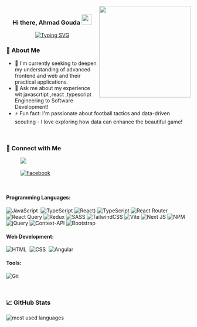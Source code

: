 <img width="250" align="right" src="https://media.giphy.com/media/Dh5q0sShxgp13DwrvG/giphy.gif?cid=ecf05e47e4jrc2pnpvy2eb5y8cvjy25fbvdlvav4p4rxydom&ep=v1_gifs_search&rid=giphy.gif&ct=g">


<h3 align="center">
  Hi there, Ahmad Gouda
  <img src="https://media.giphy.com/media/hvRJCLFzcasrR4ia7z/giphy.gif" width="28">
</h3>

<!-- Typing SVG (Optional - Customize the text below) -->
<p align="center">
  <a href="https://git.io/typing-svg" align="center"><img src="https://readme-typing-svg.herokuapp.com?font=Fira+Code&pause=1000&random=false&width=435&lines=Ahmed+gouda;Frontend+developer;No+risk+no+fine" alt="Typing SVG" /></a>
</p>

### 🚀 About Me

- 🤔 I'm currently seeking to deepen my understanding of advanced frontend and web and their practical applications.
- 💬 Ask me about my experience wit javascrtipt ,react ,typescript Engineering to Software Development!
- ⚡ Fun fact: I'm passionate about football tactics and data-driven scouting - I love exploring how data can enhance the beautiful game!

<br/>

### 🔗 Connect with Me 
&nbsp;&nbsp;&nbsp;&nbsp;&nbsp;&nbsp;&nbsp;&nbsp;&nbsp; <a href="https://www.linkedin.com/in/ahmed-gouda-b2a264251/" target="_blank"><img src="https://img.shields.io/badge/-LinkedIn-0077B5?style=for-the-badge&logo=Linkedin&logoColor=white"/></a>

&nbsp;&nbsp;&nbsp;&nbsp;&nbsp;&nbsp;&nbsp;&nbsp;&nbsp; <a href="https://www.facebook.com/profile.php?id=100027833470339" target="_blank">![Facebook](https://img.shields.io/badge/Facebook-%231877F2.svg?style=for-the-badge&logo=Facebook&logoColor=white)</a>
<!-- Add more platforms as needed -->

<br/>

#### Programming Languages:
![JavaScript](https://img.shields.io/badge/-JavaScript-05122A?style=flat&logo=javascript)&nbsp;
![TypeScript](https://img.shields.io/badge/-TypeScript-05122A?style=flat&logo=typescript&logoColor=white)
![React](https://img.shields.io/badge/react-%2320232a.svg?style=for-the-badge&logo=react&logoColor=%2361DAFB))
![TypeScript](https://img.shields.io/badge/-TypeScript-05122A?style=flat&logo=typescript&logoColor=white)
![React Router](https://img.shields.io/badge/React_Router-CA4245?style=for-the-badge&logo=react-router&logoColor=white)
![React Query](https://img.shields.io/badge/-React%20Query-FF4154?style=for-the-badge&logo=react%20query&logoColor=white)
![Redux](https://img.shields.io/badge/redux-%23593d88.svg?style=for-the-badge&logo=redux&logoColor=white)
![SASS](https://img.shields.io/badge/SASS-hotpink.svg?style=for-the-badge&logo=SASS&logoColor=white)
![TailwindCSS](https://img.shields.io/badge/tailwindcss-%2338B2AC.svg?style=for-the-badge&logo=tailwind-css&logoColor=white)
![Vite](https://img.shields.io/badge/vite-%23646CFF.svg?style=for-the-badge&logo=vite&logoColor=white)
![Next JS](https://img.shields.io/badge/Next-black?style=for-the-badge&logo=next.js&logoColor=white)
![NPM](https://img.shields.io/badge/NPM-%23CB3837.svg?style=for-the-badge&logo=npm&logoColor=white)
![jQuery](https://img.shields.io/badge/jquery-%230769AD.svg?style=for-the-badge&logo=jquery&logoColor=white)
![Context-API](https://img.shields.io/badge/Context--Api-000000?style=for-the-badge&logo=react)
![Bootstrap](https://img.shields.io/badge/bootstrap-%238511FA.svg?style=for-the-badge&logo=bootstrap&logoColor=white)

#### Web Development:
![HTML](https://img.shields.io/badge/-HTML-05122A?style=flat&logo=HTML5)&nbsp;
![CSS](https://img.shields.io/badge/-CSS-05122A?style=flat&logo=CSS3&logoColor=1572B6)&nbsp;
![Angular](https://img.shields.io/badge/-React-05122A?style=flat&logo=angular&logoColor=red)

####  Tools:
![Git](https://img.shields.io/badge/-Git-05122A?style=flat&logo=git)&nbsp;

<br/>

### 📈 GitHub Stats

<img align="left" src="https://github-readme-stats.vercel.app/api/top-langs?username=ahmedgouda5&show_icons=true&locale=en&layout=compact&theme=radical" alt="most used languages" />



